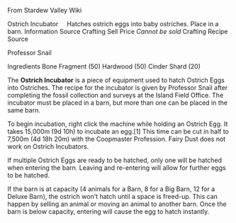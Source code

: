 From Stardew Valley Wiki

Ostrich Incubator     Hatches ostrich eggs into baby ostriches. Place in a barn. Information Source Crafting Sell Price *Cannot be sold* Crafting Recipe Source

Professor Snail

Ingredients Bone Fragment (50) Hardwood (50) Cinder Shard (20)

The **Ostrich Incubator** is a piece of equipment used to hatch Ostrich Eggs into Ostriches. The recipe for the incubator is given by Professor Snail after completing the fossil collection and surveys at the Island Field Office. The incubator must be placed in a barn, but more than one can be placed in the same barn.

To begin incubation, right click the machine while holding an Ostrich Egg. It takes 15,000m (9d 10h) to incubate an egg.\[1] This time can be cut in half to 7,500m (4d 18h 20m) with the Coopmaster Profession. Fairy Dust does not work on Ostrich Incubators.

If multiple Ostrich Eggs are ready to be hatched, only one will be hatched when entering the barn. Leaving and re-entering will allow for further eggs to be hatched.

If the barn is at capacity (4 animals for a Barn, 8 for a Big Barn, 12 for a Deluxe Barn), the ostrich won't hatch until a space is freed-up. This can happen by selling an animal or moving an animal to another barn. Once the barn is below capacity, entering will cause the egg to hatch instantly.